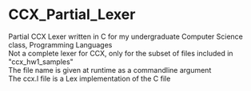 # CCX_Partial_Lexer
Partial CCX Lexer written in C for my undergraduate Computer Science class, Programming Languages
<br/>
Not a complete lexer for CCX, only for the subset of files included in "ccx_hw1_samples"
<br/>
The file name is given at runtime as a commandline argument
<br/>
The ccx.l file is a Lex implementation of the C file
